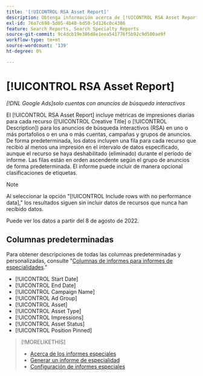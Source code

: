 ```yaml
---
title: '[!UICONTROL RSA Asset Report]'
description: Obtenga información acerca de [!UICONTROL RSA Asset Report].
exl-id: 76a7c698-5d05-4b48-bd50-5d126c0c4386
feature: Search Reports, Search Specialty Reports
source-git-commit: 9c4dcb19e386d8e1eea541776f5b92c9d500ae9f
workflow-type: tm+mt
source-wordcount: '139'
ht-degree: 0%

---
```


# [!UICONTROL RSA Asset Report]

*[!DNL Google Ads]solo cuentas con anuncios de búsqueda interactivos*

El [!UICONTROL RSA Asset Report] incluye métricas de impresiones diarias para cada recurso ([!UICONTROL Creative Title] o [!UICONTROL Description]) para los anuncios de búsqueda interactivos (RSA) en uno o más portafolios o en una o más cuentas, campañas y grupos de anuncios. De forma predeterminada, los datos incluyen una fila para cada recurso que recibió al menos una impresión en el intervalo de datos especificado, aunque el recurso se haya deshabilitado (eliminado) durante el período de informe. Las filas están en orden ascendente según el grupo de anuncios de forma predeterminada. El informe puede incluir de manera opcional clasificaciones de etiquetas.

>[!NOTE]
>
>Al seleccionar la opción &quot;[!UICONTROL Include rows with no performance data],&quot; los resultados siguen sin incluir datos de recursos que nunca han recibido datos.

Puede ver los datos a partir del 8 de agosto de 2022.<!-- Later: You can view data for the previous 36 months. -->

## Columnas predeterminadas

Para obtener descripciones de todas las columnas predeterminadas y personalizadas, consulte &quot;[Columnas de informes para informes de especialidades](specialty-report-columns.md).&quot;

* [!UICONTROL Start Date]
* [!UICONTROL End Date]
* [!UICONTROL Campaign Name]
* [!UICONTROL Ad Group]
* [!UICONTROL Asset]
* [!UICONTROL Asset Type]
* [!UICONTROL Impressions]
* [!UICONTROL Asset Status]
* [!UICONTROL Position Pinned]

>[!MORELIKETHIS]
>
>* [Acerca de los informes especiales](specialty-report-about.md)
>* [Generar un informe de especialidad](specialty-report-generate.md)
>* [Configuración de informes especiales](specialty-report-settings.md)
